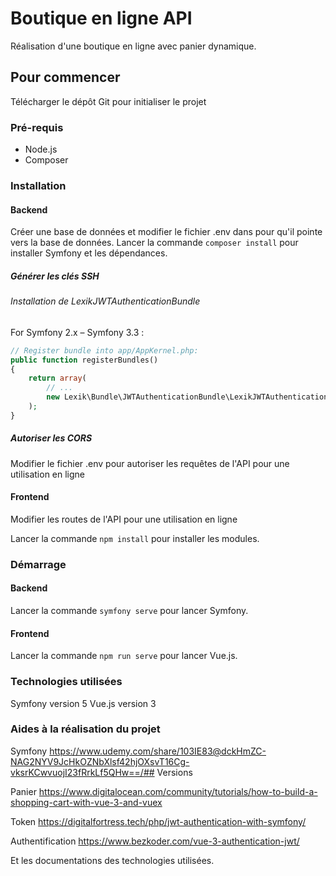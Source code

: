 # Boutique en ligne API

Réalisation d'une boutique en ligne avec panier dynamique.

## Pour commencer

Télécharger le dépôt Git pour initialiser le projet

### Pré-requis

- Node.js
- Composer

### Installation

#### Backend
Créer une base de données et modifier le fichier .env dans pour qu'il pointe vers la base de données.
Lancer la commande ``composer install`` pour installer Symfony et les dépendances.

##### Générer les clés SSH

###### Installation de LexikJWTAuthenticationBundle

For Symfony 2.x – Symfony 3.3 : 
```php
// Register bundle into app/AppKernel.php:
public function registerBundles()
{
    return array(
        // ...
        new Lexik\Bundle\JWTAuthenticationBundle\LexikJWTAuthenticationBundle(),
    );
}
```

##### Autoriser les CORS
Modifier le fichier .env pour autoriser les requêtes de l'API pour une utilisation en ligne

#### Frontend
Modifier les routes de l'API pour une utilisation en ligne

Lancer la commande ``npm install`` pour installer les modules.

### Démarrage

#### Backend
Lancer la commande ``symfony serve`` pour lancer Symfony.
#### Frontend
Lancer la commande ``npm run serve`` pour lancer Vue.js.

### Technologies utilisées

Symfony version 5
Vue.js version 3

### Aides à la réalisation du projet

Symfony
https://www.udemy.com/share/103IE83@dckHmZC-NAG2NYV9JcHkOZNbXlsf42hjOXsvT16Cg-vksrKCwvuojI23fRrkLf5QHw==/## Versions

Panier
https://www.digitalocean.com/community/tutorials/how-to-build-a-shopping-cart-with-vue-3-and-vuex

Token
https://digitalfortress.tech/php/jwt-authentication-with-symfony/

Authentification
https://www.bezkoder.com/vue-3-authentication-jwt/

Et les documentations des technologies utilisées.
